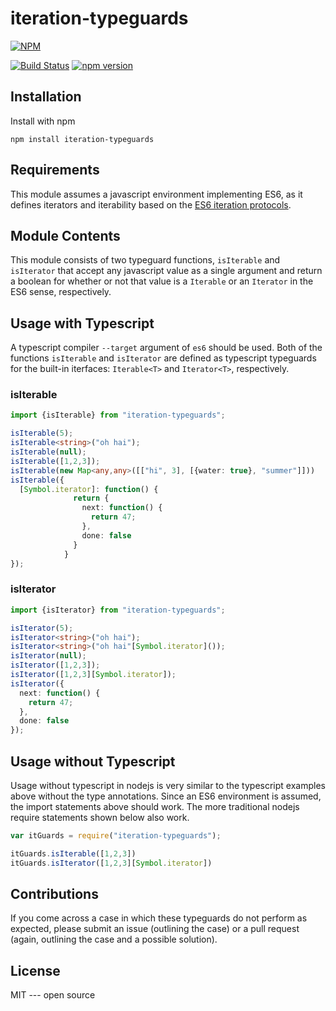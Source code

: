 iteration-typeguards
====================
[![NPM](https://nodei.co/npm/iteration-typeguards.png?downloads=true&downloadRank=true&stars=true)](https://nodei.co/npm/iteration-typeguards/)

[![Build Status](https://jenkins.selenotrope.space:8443/buildStatus/icon?job=iteration-typeguards)](https://jenkins.selenotrope.space:8443/job/iteration-typeguards/)
[![npm version](https://badge.fury.io/js/iteration-typeguards.svg)](https://badge.fury.io/js/iteration-typeguards)

Installation
------------
Install with npm

    npm install iteration-typeguards

Requirements
------------
This module assumes a javascript environment implementing ES6, as it defines iterators and
iterability based on the [ES6 iteration protocols](https://developer.mozilla.org/en/docs/Web/JavaScript/Reference/Iteration_protocols).

Module Contents
---------------
This module consists of two typeguard functions, `isIterable` and `isIterator` that accept
any javascript value as a single argument and return a boolean for whether or not that
value is a `Iterable` or an `Iterator` in the ES6 sense, respectively.

Usage with Typescript
---------------------
A typescript compiler `--target` argument of `es6` should be used. Both of the functions
`isIterable` and `isIterator` are defined as typescript typeguards for the built-in
iterfaces: `Iterable<T>` and `Iterator<T>`, respectively.

### isIterable

```typescript
import {isIterable} from "iteration-typeguards";

isIterable(5);                                                            // false
isIterable<string>("oh hai");                                             // true
isIterable(null);                                                         // false
isIterable([1,2,3]);                                                      // true
isIterable(new Map<any,any>([["hi", 3], [{water: true}, "summer"]]))      // true
isIterable({
  [Symbol.iterator]: function() {
              return {
                next: function() {
                  return 47;
                },
                done: false
              }
            }
});                                                                         // true
```

### isIterator

```typescript
import {isIterator} from "iteration-typeguards";

isIterator(5);                                                              // false
isIterator<string>("oh hai");                                               // false
isIterator<string>("oh hai"[Symbol.iterator]());                            // true
isIterator(null);                                                           // false
isIterator([1,2,3]);                                                        // false
isIterator([1,2,3][Symbol.iterator]);                                       // true
isIterator({
  next: function() {
    return 47;
  },
  done: false
});                                                                         // true
```

Usage without Typescript
------------------------
Usage without typescript in nodejs is very similar to the typescript examples above
without the type annotations. Since an ES6 environment is assumed, the import statements
above should work. The more traditional nodejs require statements shown below also work.

```javascript
var itGuards = require("iteration-typeguards");

itGuards.isIterable([1,2,3])                                                // true
itGuards.isIterator([1,2,3][Symbol.iterator])                               // true
```

Contributions
-------------
If you come across a case in which these typeguards do not perform as expected, please
submit an issue (outlining the case) or a pull request (again, outlining the case and a
possible solution).

License
-------
MIT --- open source